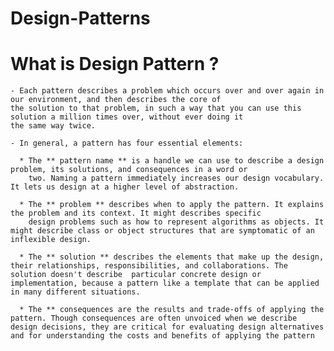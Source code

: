 # Design-Patterns

# What is Design Pattern ?
    - Each pattern describes a problem which occurs over and over again in our environment, and then describes the core of 
    the solution to that problem, in such a way that you can use this solution a million times over, without ever doing it
    the same way twice.

    - In general, a pattern has four essential elements:

      * The ** pattern name ** is a handle we can use to describe a design problem, its solutions, and consequences in a word or
        two. Naming a pattern immediately increases our design vocabulary. It lets us design at a higher level of abstraction.

      * The ** problem ** describes when to apply the pattern. It explains the problem and its context. It might describes specific
        design problems such as how to represent algorithms as objects. It might describe class or object structures that are symptomatic of an inflexible design.

      * The ** solution ** describes the elements that make up the design, their relationships, responsibilities, and collaborations. The solution doesn't describe  particular concrete design or implementation, because a pattern like a template that can be applied in many different situations.

      * The ** consequences are the results and trade-offs of applying the pattern. Though consequences are often unvoiced when we describe design decisions, they are critical for evaluating design alternatives and for understanding the costs and benefits of applying the pattern